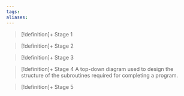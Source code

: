 ```yaml
---
tags:
aliases:
---
```


> [!definition]+ Stage 1
>

> [!definition]+ Stage 2
>

> [!definition]+ Stage 3
>

> [!definition]+ Stage 4
> A top-down diagram used to design the structure of the subroutines required for completing a program.

> [!definition]+ Stage 5
>



